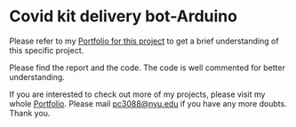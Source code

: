 # Covid kit delivery bot-Arduino

Please refer to my [Portfolio for this project](https://spiffy-number-442.notion.site/Covid-delivery-bot-Arduino-1f5f0df0d6504c41b55f97f7095cccd0) to get a brief understanding of this specific project. 

Please find the report and the code. The code is well commented for better understanding.

If you are interested to check out more of my projects, please visit my whole [Portfolio](https://spiffy-number-442.notion.site/Robotics-Engineering-Portfolio-632ef9567d1e4c0dbd8aad8733a57820). Please mail pc3088@nyu.edu if you have any more doubts. Thank you.
